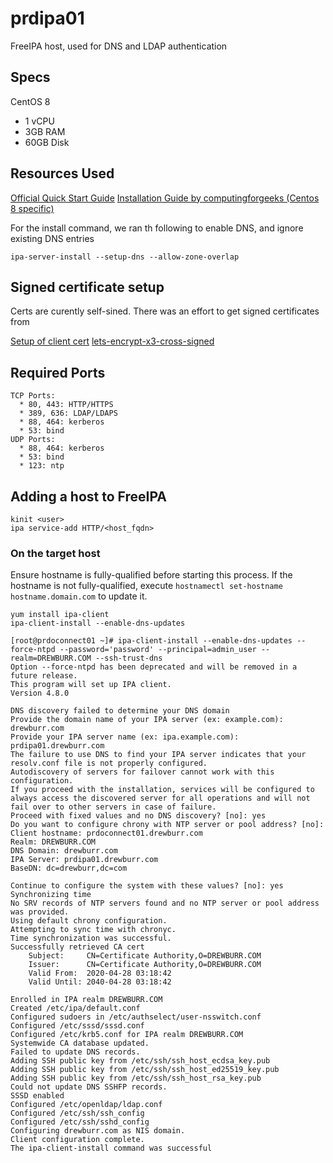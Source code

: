 # prdipa01

FreeIPA host, used for DNS and LDAP authentication

## Specs

CentOS 8

- 1 vCPU
- 3GB RAM
- 60GB Disk

## Resources Used

[Official Quick Start Guide](https://www.freeipa.org/page/Quick_Start_Guide)
[Installation Guide by computingforgeeks (Centos 8 specific)](https://computingforgeeks.com/how-to-install-and-configure-freeipa-server-on-rhel-centos-8/)

For the install command, we ran th following to enable DNS, and ignore existing DNS entries

`ipa-server-install --setup-dns --allow-zone-overlap`

## Signed certificate setup

Certs are curently self-sined. There was an effort to get signed certificates from

[Setup of client cert](https://blog.soholabs.org/lets-encrypt-and-the-freeipa-web-gui/)
[lets-encrypt-x3-cross-signed](https://letsencrypt.org/certs/lets-encrypt-x3-cross-signed.pem.txt)

## Required Ports

```text
TCP Ports:
  * 80, 443: HTTP/HTTPS
  * 389, 636: LDAP/LDAPS
  * 88, 464: kerberos
  * 53: bind
UDP Ports:
  * 88, 464: kerberos
  * 53: bind
  * 123: ntp
```

## Adding a host to FreeIPA

```shell
kinit <user>
ipa service-add HTTP/<host_fqdn>
```

### On the target host

Ensure hostname is fully-qualified before starting this process. If the hostname is not fully-qualified, execute `hostnamectl set-hostname hostname.domain.com` to update it.

```shell
yum install ipa-client
ipa-client-install --enable-dns-updates
```

```shell
[root@prdoconnect01 ~]# ipa-client-install --enable-dns-updates --force-ntpd --password='password' --principal=admin_user --realm=DREWBURR.COM --ssh-trust-dns
Option --force-ntpd has been deprecated and will be removed in a future release.
This program will set up IPA client.
Version 4.8.0

DNS discovery failed to determine your DNS domain
Provide the domain name of your IPA server (ex: example.com): drewburr.com
Provide your IPA server name (ex: ipa.example.com): prdipa01.drewburr.com
The failure to use DNS to find your IPA server indicates that your resolv.conf file is not properly configured.
Autodiscovery of servers for failover cannot work with this configuration.
If you proceed with the installation, services will be configured to always access the discovered server for all operations and will not fail over to other servers in case of failure.
Proceed with fixed values and no DNS discovery? [no]: yes
Do you want to configure chrony with NTP server or pool address? [no]:
Client hostname: prdoconnect01.drewburr.com
Realm: DREWBURR.COM
DNS Domain: drewburr.com
IPA Server: prdipa01.drewburr.com
BaseDN: dc=drewburr,dc=com

Continue to configure the system with these values? [no]: yes
Synchronizing time
No SRV records of NTP servers found and no NTP server or pool address was provided.
Using default chrony configuration.
Attempting to sync time with chronyc.
Time synchronization was successful.
Successfully retrieved CA cert
    Subject:     CN=Certificate Authority,O=DREWBURR.COM
    Issuer:      CN=Certificate Authority,O=DREWBURR.COM
    Valid From:  2020-04-28 03:18:42
    Valid Until: 2040-04-28 03:18:42

Enrolled in IPA realm DREWBURR.COM
Created /etc/ipa/default.conf
Configured sudoers in /etc/authselect/user-nsswitch.conf
Configured /etc/sssd/sssd.conf
Configured /etc/krb5.conf for IPA realm DREWBURR.COM
Systemwide CA database updated.
Failed to update DNS records.
Adding SSH public key from /etc/ssh/ssh_host_ecdsa_key.pub
Adding SSH public key from /etc/ssh/ssh_host_ed25519_key.pub
Adding SSH public key from /etc/ssh/ssh_host_rsa_key.pub
Could not update DNS SSHFP records.
SSSD enabled
Configured /etc/openldap/ldap.conf
Configured /etc/ssh/ssh_config
Configured /etc/ssh/sshd_config
Configuring drewburr.com as NIS domain.
Client configuration complete.
The ipa-client-install command was successful

```
